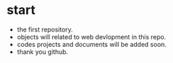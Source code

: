 # start
* the first repository.
* objects will related to web devlopment in this repo.
* codes projects and documents will be added soon.
* thank you github.

